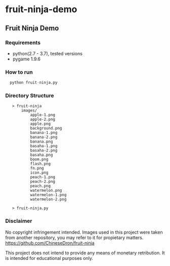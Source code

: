 # fruit-ninja-demo
## Fruit Ninja Demo 

### Requirements

- python(2.7 - 3.7), tested versions 
- pygame 1.9.6

### How to run

```python
  python fruit-ninja.py
 ```
 ### Directory Structure
 ```
    > fruit-ninja
        images/
            apple-1.png     
            apple-2.png 
            apple.png 
            background.png 
            banana-1.png 
            banana-2.png 
            banana.png 
            basaha-1.png 
            basaha-2.png 
            basaha.png 
            boom.png 
            flash.png
            fn.png
            icon.png
            peach-1.png
            peach-2.png
            peach.png
            watermelon.png
            watermelon-1.png
            watermelon-2.png
    
    > fruit-ninja.py
 ```
 
 ### Disclaimer 
 
 No copyright infringement intended. Images used in this project were taken from another repository, you may refer to it for propietary matters. https://github.com/ChineseDron/fruit-ninja

 This project does not intend to provide any means of monetary retribution. It is intended for educational
 purposes only. 
    
    
 
